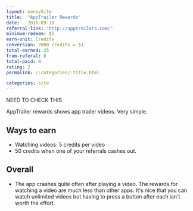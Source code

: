 ```yaml
---
layout: moneySite
title:  "AppTrailer Rewards"
date:   2016-09-19
referral-link: "http://apptrailers.com/"
minimum-redeem: $5
earn-unit: Credits
conversion: 2000 credits = $1
total-earned: 25
from-referal: 0
total-paid: 0
rating: 2
permalink: /:categories/:title.html

categories: site
---
```


NEED TO CHECK THIS

AppTrailer rewards shows app trailer videos. Very simple. 


Ways to earn
---

* Watching videos: 5 credits per video
* 50 credits when one of your referrals cashes out.

Overall
-----

* The app crashes quite often after playing a video. The rewards for watching a video are much less than other apps. It's nice that you can watch unlimited videos but having to press a button after each isn't worth the effort.
